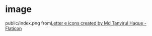 # image
public/index.png from[Letter e icons created by Md Tanvirul Haque - Flaticon](https://www.flaticon.com/free-icons/letter-e)
